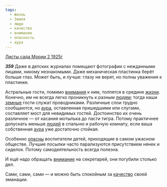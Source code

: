 ```yaml
---
tags:
  - жизнь
  - Земля
  - люди
  - качество
  - внимание
  - опасность
  - аура
---
```


[Листы сада Мории 2 1925г](https://127.0.0.1:4002/agni/1925)

___359___
Даже в детских журналах помещают фотографии с нежданными лицами, никому незнакомыми. Даже механическая пластинка берёт больше глаз. Может быть, и лучше: глазу не верят, но полны уважения к пластинке.   

Астральные гости, помимо [внимания](../../../tags/#[внимание](../../../tags/#внимание)) к ним, толпятся в средине [жизни](../../../tags/#жизнь). Конечно, им не всегда легко проникнуть к разным [людям](../../../tags/#люди); тогда наши [земные](../../../tags/#Земля) гости служат проводниками. Различные слои трудно сообщаются, но [аура](../../../tags/#аура), оставленная пришедшими или слугами, составляет мост для невидимых гостей. Достоинство их очень различное — от касания мотылька до пасти тигра. Потому практичнее допускать меньше [людей](../../../tags/#люди) в спальню и рабочую комнату, если ваша собственная [аура](../../../tags/#аура) уже достаточно стойкая.   

Особенно [опасны](../../../tags/#опасность) воспитатели детей, приходящие в самом ужасном обществе. Лучшие посылки часто парализуются присутствием нянек и сиделок. Потому самодеятельность всегда полезна.   

И ещё надо обращать [внимание](../../../tags/#внимание) на секретарей, они погубили столько дел.   

Сами, сами, сами — и можно быть спокойным за [качество](../../../tags/#качество) своей эманации.   

